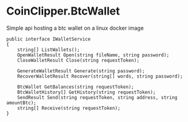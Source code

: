 # CoinClipper.BtcWallet

Simple api hosting a btc wallet on a linux docker image

    public interface IWalletService
    {
        string[] ListWallets();
        OpenWalletResult Open(string fileName, string password);
        CloseWalletResult Close(string requestToken);

        GenerateWalletResult Generate(string password);
        RecoverWalletResult Recover(string[] words, string password);
         
        BtcWallet GetBalances(string requestToken);
        BtcWalletHistory[] GetHistory(string requestToken);
        SendResult Send(string requestToken, string address, string amountBtc);
        string[] Receive(string requestToken);
    }
